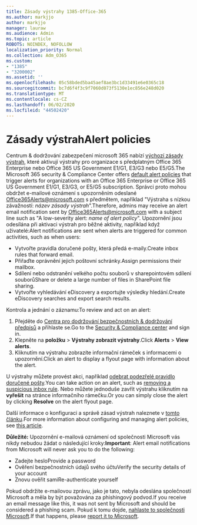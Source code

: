 ```yaml
---
title: Zásady výstrahy 1385-Office-365
ms.author: markjjo
author: markjjo
manager: lauraw
ms.audience: Admin
ms.topic: article
ROBOTS: NOINDEX, NOFOLLOW
localization_priority: Normal
ms.collection: Adm_O365
ms.custom:
- "1385"
- "3200002"
ms.assetid: ''
ms.openlocfilehash: 05c58bded5ba45aef8ae3bc1d33491e6e0365c18
ms.sourcegitcommit: bc7d6f4f3c9f7060d073f5130e1ec856e248d020
ms.translationtype: MT
ms.contentlocale: cs-CZ
ms.lasthandoff: 06/02/2020
ms.locfileid: "44502420"
---
```

# <a name="alert-policies"></a><span data-ttu-id="92ae1-102">Zásady výstrah</span><span class="sxs-lookup"><span data-stu-id="92ae1-102">Alert policies</span></span>

<span data-ttu-id="92ae1-103">Centrum & dodržování zabezpečení microsoft 365 nabízí [výchozí zásady výstrah,](https://docs.microsoft.com/microsoft-365/compliance/alert-policies#default-alert-policies) které aktivují výstrahy pro organizace s předplatným Office 365 Enterprise nebo Office 365 US Government E1/G1, E3/G3 nebo E5/G5.</span><span class="sxs-lookup"><span data-stu-id="92ae1-103">The Microsoft 365 security & Compliance Center offers [default alert policies](https://docs.microsoft.com/microsoft-365/compliance/alert-policies#default-alert-policies) that trigger alerts for organizations with an Office 365 Enterprise or Office 365 US Government E1/G1, E3/G3, or E5/G5 subscription.</span></span> <span data-ttu-id="92ae1-104">Správci proto mohou obdržet e-mailové oznámení s upozorněním odeslané Office365Alerts@microsoft.com s předmětem, například "Výstraha s nízkou závažností: *název zásady výstrah*".</span><span class="sxs-lookup"><span data-stu-id="92ae1-104">Therefore, admins may receive an alert email notification sent by Office365Alerts@microsoft.com with a subject line such as "A low-severity alert: *name of alert policy*".</span></span> <span data-ttu-id="92ae1-105">Upozornění jsou odesílána při aktivaci výstrah pro běžné aktivity, například když uživatelé:</span><span class="sxs-lookup"><span data-stu-id="92ae1-105">Alert notifications are sent when alerts are triggered for common activities, such as when users:</span></span>

- <span data-ttu-id="92ae1-106">Vytvořte pravidla doručené pošty, která předá e-maily.</span><span class="sxs-lookup"><span data-stu-id="92ae1-106">Create inbox rules that forward email.</span></span>
- <span data-ttu-id="92ae1-107">Přiřaďte oprávnění jejich poštovní schránky.</span><span class="sxs-lookup"><span data-stu-id="92ae1-107">Assign permissions their mailbox.</span></span>
- <span data-ttu-id="92ae1-108">Sdílení nebo odstranění velkého počtu souborů v sharepointovém sdílení souborů</span><span class="sxs-lookup"><span data-stu-id="92ae1-108">Share or delete a large number of files in SharePoint file sharing.</span></span>
- <span data-ttu-id="92ae1-109">Vytvořte vyhledávání eDiscovery a exportujte výsledky hledání.</span><span class="sxs-lookup"><span data-stu-id="92ae1-109">Create eDiscovery searches and export search results.</span></span>

<span data-ttu-id="92ae1-110">Kontrola a jednání o záznamu:</span><span class="sxs-lookup"><span data-stu-id="92ae1-110">To review and act on an alert:</span></span>

1. <span data-ttu-id="92ae1-111">Přejděte do [Centra pro dodržování bezpečnostních & dodržování předpisů](https://protection.office.com) a přihlaste se.</span><span class="sxs-lookup"><span data-stu-id="92ae1-111">Go to the [Security & Compliance center](https://protection.office.com) and sign in.</span></span>
2. <span data-ttu-id="92ae1-112">Klepněte na **položku**  >  **Výstrahy zobrazit výstrahy**.</span><span class="sxs-lookup"><span data-stu-id="92ae1-112">Click **Alerts** > **View alerts**.</span></span>
3. <span data-ttu-id="92ae1-113">Kliknutím na výstrahu zobrazíte informační rámeček s informacemi o upozornění.</span><span class="sxs-lookup"><span data-stu-id="92ae1-113">Click an alert to display a flyout page with information about the alert.</span></span>

<span data-ttu-id="92ae1-114">U výstrahy můžete provést akci, například [odebrat podezřelé pravidlo doručené pošty](https://docs.microsoft.com/microsoft-365/security/office-365-security/responding-to-a-compromised-email-account).</span><span class="sxs-lookup"><span data-stu-id="92ae1-114">You can take action on an alert, such as [removing a suspicious inbox rule](https://docs.microsoft.com/microsoft-365/security/office-365-security/responding-to-a-compromised-email-account).</span></span> <span data-ttu-id="92ae1-115">Nebo můžete jednoduše zavřít výstrahu kliknutím na **vyřešit** na stránce informačního rámečku.</span><span class="sxs-lookup"><span data-stu-id="92ae1-115">Or you can simply close the alert by clicking **Resolve** on the alert flyout page.</span></span>

<span data-ttu-id="92ae1-116">Další informace o konfiguraci a správě zásad výstrah naleznete v [tomto článku](https://docs.microsoft.com/microsoft-365/compliance/alert-policies).</span><span class="sxs-lookup"><span data-stu-id="92ae1-116">For more information about configuring and managing alert policies, see  [this article](https://docs.microsoft.com/microsoft-365/compliance/alert-policies).</span></span>

<span data-ttu-id="92ae1-117">**Důležité:** Upozornění e-mailová oznámení od společnosti Microsoft vás nikdy nebudou žádat o následující kroky:</span><span class="sxs-lookup"><span data-stu-id="92ae1-117">**Important**: Alert email notifications from Microsoft will never ask you to do the following:</span></span>

- <span data-ttu-id="92ae1-118">Zadejte heslo</span><span class="sxs-lookup"><span data-stu-id="92ae1-118">Provide a password</span></span>
- <span data-ttu-id="92ae1-119">Ověření bezpečnostních údajů svého účtu</span><span class="sxs-lookup"><span data-stu-id="92ae1-119">Verify the security details of your account</span></span>
- <span data-ttu-id="92ae1-120">Znovu ověřit sami</span><span class="sxs-lookup"><span data-stu-id="92ae1-120">Re-authenticate yourself</span></span>

<span data-ttu-id="92ae1-121">Pokud obdržíte e-mailovou zprávu, jako je tato, nebyla odeslána společností Microsoft a měla by být považována za phishingový podvod.</span><span class="sxs-lookup"><span data-stu-id="92ae1-121">If you receive an email message like this, it was not sent by Microsoft and should be considered a phishing scam.</span></span> <span data-ttu-id="92ae1-122">Pokud k tomu dojde, [nahlaste to společnosti Microsoft](https://docs.microsoft.com/microsoft-365/security/office-365-security/report-junk-email-and-phishing-scams-in-outlook-on-the-web-eop).</span><span class="sxs-lookup"><span data-stu-id="92ae1-122">If that happens, please [report it to Microsoft](https://docs.microsoft.com/microsoft-365/security/office-365-security/report-junk-email-and-phishing-scams-in-outlook-on-the-web-eop).</span></span>
